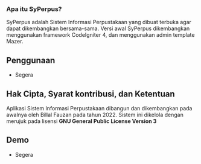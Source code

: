 ### Apa itu SyPerpus?
SyPerpus adalah Sistem Informasi Perpustakaan yang dibuat terbuka agar dapat dikembangkan bersama-sama. Versi awal SyPerpus dikembangkan menggunakan framework CodeIgniter 4, dan menggunakan admin template Mazer.

## Penggunaan
- Segera

## Hak Cipta, Syarat kontribusi, dan Ketentuan
Aplikasi Sistem Informasi Perpustakaan dibangun dan dikembangkan pada awalnya oleh Billal Fauzan pada tahun 2022.
Sistem ini dikelola dengan merujuk pada lisensi **GNU General Public License Version 3**

## Demo
- Segera
